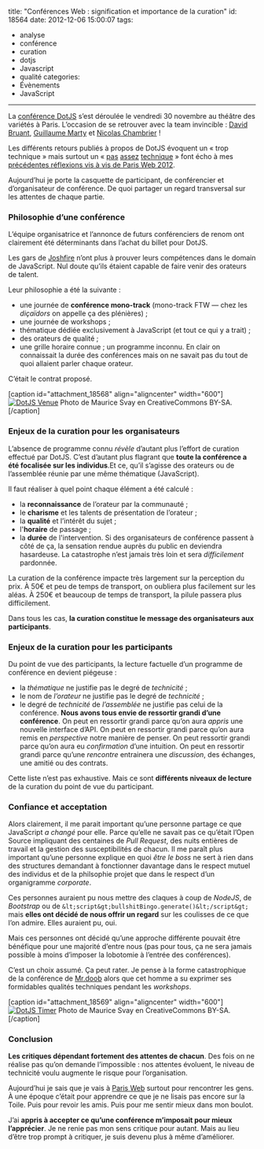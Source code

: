 title: "Conférences Web : signification et importance de la curation"
id: 18564
date: 2012-12-06 15:00:07
tags: 
- analyse
- conférence
- curation
- dotjs
- Javascript
- qualité
categories: 
- Évènements
- JavaScript
---

La [conférence DotJS](http://dotjs.eu) s’est déroulée le vendredi 30 novembre au théâtre des variétés à Paris. L’occasion de se retrouver avec la team invincible : [David Bruant](http://longtermlaziness.wordpress.com/), [Guillaume Marty](http://twitter.com/g_marty) et [Nicolas Chambrier](http://naholyr.fr/) !

Les différents retours publiés à propos de DotJS évoquent un « trop technique » mais surtout un « [pas](https://twitter.com/ThomasG77/status/274668151139078144) [assez](https://twitter.com/javascripteur/status/275361976211890176) [technique](http://jolicode.com/blog/dotjs-le-ted-de-la-conference-technique) » font écho à mes [précédentes réflexions vis à vis de Paris Web 2012](https://oncletom.io/2012/paris-web-remise-en-question/ "Paris Web 2012 : la remise en question").

Aujourd’hui je porte la casquette de participant, de conférencier et d’organisateur de conférence. De quoi partager un regard transversal sur les attentes de chaque partie.

<!--more-->

### Philosophie d’une conférence

L’équipe organisatrice et l’annonce de futurs conférenciers de renom ont clairement été déterminants dans l’achat du billet pour DotJS.

Les gars de [Joshfire](http://joshfire.com/) n’ont plus à prouver leurs compétences dans le domain de JavaScript. Nul doute qu’ils étaient capable de faire venir des orateurs de talent.

Leur philosophie a été la suivante :

*   une journée de **conférence mono-track** (mono-track FTW — chez les _diçaïdors_ on appelle ça des plénières) ;
*   une journée de workshops ;
*   thématique dédiée exclusivement à JavaScript (et tout ce qui y a trait) ;
*   des orateurs de qualité ;
*   une grille horaire connue ; un programme inconnu.
En clair on connaissait la durée des conférences mais on ne savait pas du tout de quoi allaient parler chaque orateur.

C’était le contrat proposé.

[caption id="attachment_18568" align="aligncenter" width="600"][![DotJS Venue](https://oncletom.io/images/2012/12/2012-11-30_12-25-33-600x328.jpg "DotJS Venue")](http://svay.com/photos/2012-11-30_dotjs/) Photo de Maurice Svay en CreativeCommons BY-SA.[/caption]

### Enjeux de la curation pour les organisateurs

L’absence de programme connu _révèle_ d’autant plus l’effort de curation effectué par DotJS. C’est d’autant plus flagrant que **toute la conférence a été focalisée sur les individus**.Et ce, qu’il s’agisse des orateurs ou de l’assemblée réunie par une même thématique (JavaScript).

Il faut réaliser à quel point chaque élément a été calculé :

*   la **reconnaissance** de l’orateur par la communauté ;
*   le **charisme** et les talents de présentation de l’orateur ;
*   la **qualité** et l’intérêt du sujet ;
*   l'**horaire** de passage ;
*   la **durée** de l'intervention.
Si des organisateurs de conférence passent à côté de ça, la sensation rendue auprès du public en deviendra hasardeuse. La catastrophe n’est jamais très loin et sera _difficilement_ pardonnée.

La curation de la conférence impacte très largement sur la perception du prix. À 50€ et peu de temps de transport, on oubliera plus facilement sur les aléas. À 250€ et beaucoup de temps de transport, la pilule passera plus difficilement.

Dans tous les cas, **la curation constitue le message des organisateurs aux participants**.

### Enjeux de la curation pour les participants

Du point de vue des participants, la lecture factuelle d’un programme de conférence en devient piégeuse :

*   la _thématique_ ne justifie pas le degré de _technicité_ ;
*   le nom de _l’orateur_ ne justifie pas le degré de _technicité_ ;
*   le degré de _technicité_ de _l’assemblée_ ne justifie pas celui de la conférence.
**Nous avons tous envie de ressortir grandi d’une conférence**. On peut en ressortir grandi parce qu’on aura _appris_ une nouvelle interface d’API. On peut en ressortir grandi parce qu’on aura remis en _perspective_ notre manière de penser. On peut ressortir grandi parce qu’on aura eu _confirmation_ d’une intuition. On peut en ressortir grandi parce qu’une _rencontre_ entrainera une _discussion_, des échanges, une amitié ou des contrats.

Cette liste n’est pas exhaustive. Mais ce sont **différents niveaux de lecture** de la curation du point de vue du participant.

### Confiance et acceptation

Alors clairement, il me parait important qu’une personne partage ce que JavaScript _a changé_ pour elle. Parce qu’elle ne savait pas ce qu’était l’Open Source impliquant des centaines de _Pull Request_, des nuits entières de travail et la gestion des susceptibilités de chacun.
Il me paraît plus important qu’une personne explique en quoi _être le boss_ ne sert à rien dans des structures demandant à fonctionner davantage dans le respect mutuel des individus et de la philsophie projet que dans le respect d’un organigramme _corporate_.

Ces personnes auraient pu nous mettre des claques à coup de _NodeJS_, de _Bootstrap_ ou de `&lt;script&gt;bullshitBingo.generate()&lt;/script&gt;` mais **elles ont décidé de nous offrir un regard** sur les coulisses de ce que l’on admire. Elles auraient pu, oui.

Mais ces personnes ont décidé qu’une approche différente pouvait être bénéfique pour une majorité d’entre nous (pas pour tous, ça ne sera jamais possible à moins d’imposer la lobotomie à l’entrée des conférences).

C’est un choix assumé. Ça peut rater. Je pense à la forme catastrophique de la conférence de [Mr.doob](http://mrdoob.com/) alors que cet homme a su exprimer ses formidables qualités techniques pendant les _workshops_.

[caption id="attachment_18569" align="aligncenter" width="600"][![DotJS Timer](https://oncletom.io/images/2012/12/2012-11-30_17-57-16-600x400.jpg "DotJS Timer")](http://svay.com/photos/2012-11-30_dotjs/) Photo de Maurice Svay en CreativeCommons BY-SA.[/caption]

### Conclusion

**Les critiques dépendant fortement des attentes de chacun**. Des fois on ne réalise pas qu’on demande l’impossible : nos attentes évoluent, le niveau de technicité voulu augmente le risque pour l’organisation.

Aujourd’hui je sais que je vais à [Paris Web](http://paris-web.fr) surtout pour rencontrer les gens. À une époque c’était pour apprendre ce que je ne lisais pas encore sur la Toile. Puis pour revoir les amis. Puis pour me sentir mieux dans mon boulot.

J’ai **appris à accepter ce qu’une conférence m’imposait pour mieux l’apprécier**. Je ne renie pas mon sens critique pour autant. Mais au lieu d’être trop prompt à critiquer, je suis devenu plus à même d’améliorer.